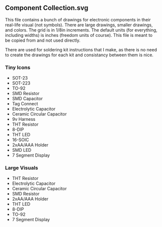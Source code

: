 ## Component Collection.svg

This file contains a bunch of drawings for electronic components in their real-life visual (not symbols). There are large drawings, smaller drawings, and colors. The grid is in 1/8in increments. The default units (for everything, including widths) is inches (freedom units of course). This file is meant to be copied from and not used directly.

There are used for soldering kit instructions that I make, as there is no need to create the drawings for each kit and consistancy between them is nice.

### Tiny Icons 
- SOT-23
- SOT-223
- TO-92
- SMD Resistor
- SMD Capacitor
- Tag Connect
- Electrolytic Capacitor
- Ceramic Circular Capacitor
- 9v Harness
- THT Resistor
- 8-DIP
- THT LED
- 16-SOIC
- 2xAA/AAA Holder
- SMD LED
- 7 Segment Display

### Large Visuals 
- THT Resistor
- Electrolytic Capacitor
- Ceramic Circular Capacitor
- SMD Resistor
- 2xAA/AAA Holder
- THT LED
- 8-DIP
- TO-92
- 7 Segment Display
